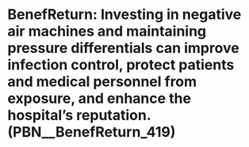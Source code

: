 # BenefReturn: __Investing in negative air machines and maintaining pressure differentials can improve infection control, protect patients and medical personnel from exposure, and enhance the hospital’s reputation.__ (PBN__BenefReturn_419)

